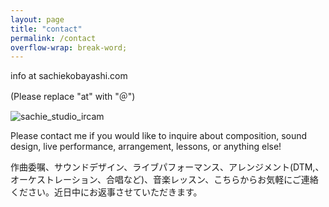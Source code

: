 ```yaml
---
layout: page
title: "contact"
permalink: /contact
overflow-wrap: break-word;
---
```

<!-- ![une_autre_off](https://github.com/kbys88/kbys88.github.io/assets/142012962/10515aaa-dd41-44a8-9533-e0b780680c49) !-->

<p>info at sachiekobayashi.com</p> (Please replace "at" with "＠")


![sachie_studio_ircam](https://github.com/user-attachments/assets/8728a333-35a1-4f60-986c-0a6d0a9a5833)
  
</p>
Please contact me if you would like to inquire about composition, sound design, live performance, arrangement, lessons, or anything else!

作曲委嘱、サウンドデザイン、ライブパフォーマンス、アレンジメント(DTM,、オーケストレーション、合唱など)、音楽レッスン、こちらからお気軽にご連絡ください。近日中にお返事させていただきます。
<p>
